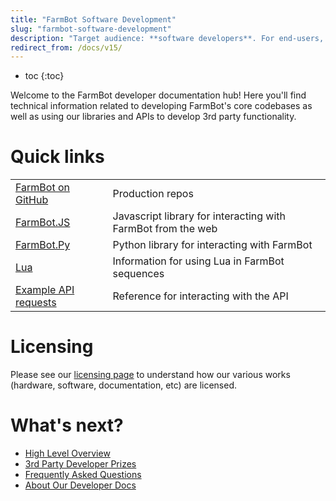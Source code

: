 ```yaml
---
title: "FarmBot Software Development"
slug: "farmbot-software-development"
description: "Target audience: **software developers**. For end-users, see [FarmBot Software Documentation](https://software.farm.bot/docs)."
redirect_from: /docs/v15/
---
```


* toc
{:toc}

Welcome to the FarmBot developer documentation hub! Here you'll find technical information related to developing FarmBot's core codebases as well as using our libraries and APIs to develop 3rd party functionality.

# Quick links

|                                                |   |
|------------------------------------------------|---|
|[FarmBot on GitHub](http://github.farm.bot) |Production repos
|[FarmBot.JS](/farmbot-js.md)                |Javascript library for interacting with FarmBot from the web
|[FarmBot.Py](../python/python-library.md)          |Python library for interacting with FarmBot
|[Lua](../lua/intro.md)                             |Information for using Lua in FarmBot sequences
|[Example API requests](/web-app/api-docs.md)|Reference for interacting with the API

# Licensing

Please see our [licensing page](http://licensing.farm.bot/) to understand how our various works (hardware, software, documentation, etc) are licensed.

# What's next?

 * [High Level Overview](farmbot-software-development/high-level-overview.md)
 * [3rd Party Developer Prizes](farmbot-software-development/3rd-party-developer-prizes.md)
 * [Frequently Asked Questions](farmbot-software-development/faq.md)
 * [About Our Developer Docs](farmbot-software-development/about.md)
